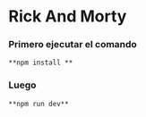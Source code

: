 # Rick And Morty

### Primero ejecutar el comando
    **npm install **

### Luego     
    **npm run dev**